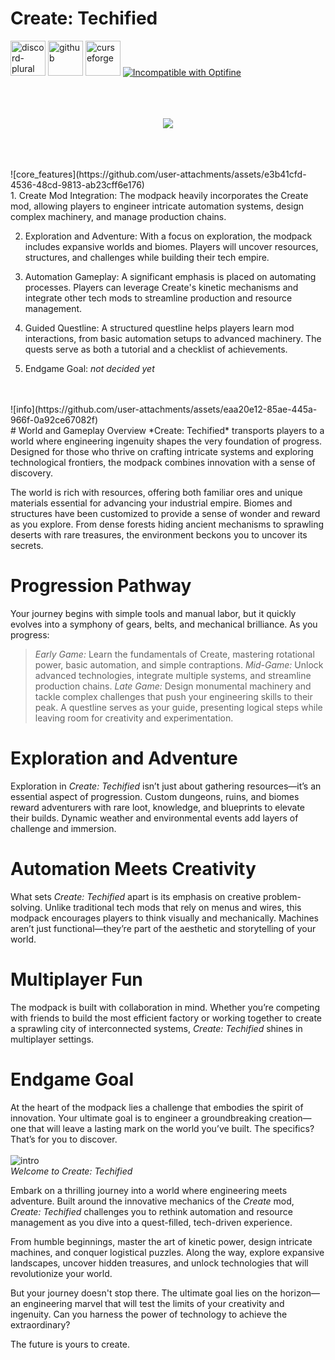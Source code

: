 # Create: Techified

  <a href="https://discord.gg/WjFH9uZUJA">
  <img alt="discord-plural" height="56" src="https://cdn.jsdelivr.net/npm/@intergrav/devins-badges@3/assets/cozy/social/discord-plural_vector.svg" alt="Talk with us on Discord"></a>

  <a href="https://github.com/CreateTechified/Modpack/Releases">
  <img alt="github" height="56" src="https://cdn.jsdelivr.net/npm/@intergrav/devins-badges@3/assets/cozy/available/github_vector.svg" alt="Available from GitHub Releases"></a>

  <a href="https://www.curseforge.com/minecraft/modpacks/create-techified">
  <img alt="curseforge" height="56" src="https://cdn.jsdelivr.net/npm/@intergrav/devins-badges@3/assets/cozy/available/curseforge_vector.svg" alt="Available on CurseForge"></a>

  <a href="https://lambdaurora.dev/optifine_alternatives" rel="noopener nofollow ugc">
  <img src="https://wsrv.nl/?url=https%3A%2F%2Fimages.teamresourceful.com%2Fu%2F8vCLgK.svg&amp;n=-1" alt="Incompatible with Optifine"></a>
  </br>
<br>
<br>
<br>
<p align="center">
  <img src="https://github.com/user-attachments/assets/6665e4a8-0b27-4a08-a313-d7f27bf67953" />
</p>
<br>
<br>
<br>
![core_features](https://github.com/user-attachments/assets/e3b41cfd-4536-48cd-9813-ab23cff6e176)
<br>
1. Create Mod Integration:
The modpack heavily incorporates the Create mod, allowing players to engineer intricate automation systems, design complex machinery, and manage production chains.

2. Exploration and Adventure:
With a focus on exploration, the modpack includes expansive worlds and biomes. Players will uncover resources, structures, and challenges while building their tech empire.

3. Automation Gameplay:
A significant emphasis is placed on automating processes. Players can leverage Create's kinetic mechanisms and integrate other tech mods to streamline production and resource management.

4. Guided Questline:
A structured questline helps players learn mod interactions, from basic automation setups to advanced machinery. The quests serve as both a tutorial and a checklist of achievements.

5. Endgame Goal:
*not decided yet*
<br>
<br>
![info](https://github.com/user-attachments/assets/eaa20e12-85ae-445a-966f-0a92ce67082f)
<br>
# World and Gameplay Overview
*Create: Techified* transports players to a world where engineering ingenuity shapes the very foundation of progress. Designed for those who thrive on crafting intricate systems and exploring technological frontiers, the modpack combines innovation with a sense of discovery.

The world is rich with resources, offering both familiar ores and unique materials essential for advancing your industrial empire. Biomes and structures have been customized to provide a sense of wonder and reward as you explore. From dense forests hiding ancient mechanisms to sprawling deserts with rare treasures, the environment beckons you to uncover its secrets.

# Progression Pathway
Your journey begins with simple tools and manual labor, but it quickly evolves into a symphony of gears, belts, and mechanical brilliance. As you progress:

> *Early Game:* Learn the fundamentals of Create, mastering rotational power, basic automation, and simple contraptions.
> *Mid-Game:* Unlock advanced technologies, integrate multiple systems, and streamline production chains.
> *Late Game:* Design monumental machinery and tackle complex challenges that push your engineering skills to their peak.
A questline serves as your guide, presenting logical steps while leaving room for creativity and experimentation.

# Exploration and Adventure
Exploration in *Create: Techified* isn’t just about gathering resources—it’s an essential aspect of progression. Custom dungeons, ruins, and biomes reward adventurers with rare loot, knowledge, and blueprints to elevate their builds. Dynamic weather and environmental events add layers of challenge and immersion.

# Automation Meets Creativity
What sets *Create: Techified* apart is its emphasis on creative problem-solving. Unlike traditional tech mods that rely on menus and wires, this modpack encourages players to think visually and mechanically. Machines aren’t just functional—they’re part of the aesthetic and storytelling of your world.

# Multiplayer Fun
The modpack is built with collaboration in mind. Whether you’re competing with friends to build the most efficient factory or working together to create a sprawling city of interconnected systems, *Create: Techified* shines in multiplayer settings.

# Endgame Goal
At the heart of the modpack lies a challenge that embodies the spirit of innovation. Your ultimate goal is to engineer a groundbreaking creation—one that will leave a lasting mark on the world you’ve built. The specifics? That’s for you to discover.
<br>
<br>
![intro](https://github.com/user-attachments/assets/0f8ecfd0-05b2-4abd-9f5e-2f9a4e60ce55)
<br>
*Welcome to Create: Techified*

Embark on a thrilling journey into a world where engineering meets adventure. Built around the innovative mechanics of the *Create* mod, *Create: Techified* challenges you to rethink automation and resource management as you dive into a quest-filled, tech-driven experience.

From humble beginnings, master the art of kinetic power, design intricate machines, and conquer logistical puzzles. Along the way, explore expansive landscapes, uncover hidden treasures, and unlock technologies that will revolutionize your world.

But your journey doesn't stop there. The ultimate goal lies on the horizon—an engineering marvel that will test the limits of your creativity and ingenuity. Can you harness the power of technology to achieve the extraordinary?

The future is yours to create.

